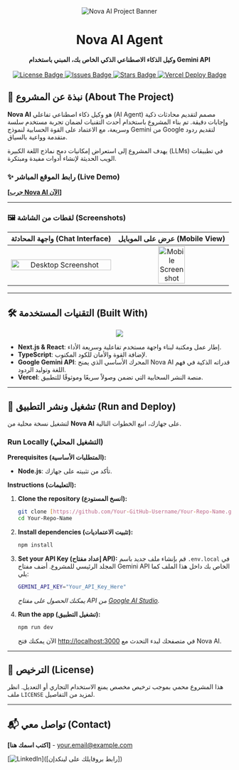 <div align="center">
  <img src="https://via.placeholder.com/1200x400?text=Nova+AI+-+Your+Intelligent+Agent" alt="Nova AI Project Banner">
</div>

<h1 align="center">
  Nova AI Agent
</h1>

<div align="center">
  <strong>وكيل الذكاء الاصطناعي الذكي الخاص بك، المبني باستخدام Gemini API</strong>
</div>

<br>

<div align="center">

  <a href="https://github.com/Your-GitHub-Username/Your-Repo-Name/blob/main/LICENSE">
    <img src="https://img.shields.io/github/license/Your-GitHub-Username/Your-Repo-Name?style=for-the-badge" alt="License Badge"/>
  </a>
  <a href="https://github.com/Your-GitHub-Username/Your-Repo-Name/issues">
    <img src="https://img.shields.io/github/issues/Your-GitHub-Username/Your-Repo-Name?style=for-the-badge&color=blue" alt="Issues Badge"/>
  </a>
  <a href="https://github.com/Your-GitHub-Username/Your-Repo-Name/stargazers">
    <img src="https://img.shields.io/github/stars/Your-GitHub-Username/Your-Repo-Name?style=for-the-badge&color=yellow" alt="Stars Badge"/>
  </a>
  <a href="https://nova-eight-gamma.vercel.app/">
    <img src="https://img.shields.io/badge/Vercel-Deployed-brightgreen?style=for-the-badge" alt="Vercel Deploy Badge"/>
  </a>

</div>

## 📜 نبذة عن المشروع (About The Project)

**Nova AI** هو وكيل ذكاء اصطناعي تفاعلي (AI Agent) مصمم لتقديم محادثات ذكية وإجابات دقيقة. تم بناء المشروع باستخدام أحدث التقنيات لضمان تجربة مستخدم سلسة وسريعة، مع الاعتماد على القوة الحسابية لنموذج Gemini من Google لتقديم ردود متقدمة وواعية بالسياق.

يهدف المشروع إلى استعراض إمكانيات دمج نماذج اللغة الكبيرة (LLMs) في تطبيقات الويب الحديثة لإنشاء أدوات مفيدة ومبتكرة.

### ✨ رابط الموقع المباشر (Live Demo)

**<a href="https://nova-eight-gamma.vercel.app/">[جرب Nova AI الآن]</a>**

---

### 🖼️ لقطات من الشاشة (Screenshots)

| واجهة المحادثة (Chat Interface) | عرض على الموبايل (Mobile View) |
| :-------------------------: | :-------------------------: |
| <img src="https://via.placeholder.com/600x400?text=Nova+AI+Chat+Interface" alt="Desktop Screenshot" width="100%"> | <img src="https://via.placeholder.com/300x400?text=Nova+AI+Mobile+View" alt="Mobile Screenshot" width="50%"> |

---

## 🛠️ التقنيات المستخدمة (Built With)

<p align="center">
  <a href="https://skillicons.dev">
    <img src="https://skillicons.dev/icons?i=ts,react,nextjs,googlecloud,vercel,git,html,css" />
  </a>
</p>

* **Next.js & React**: إطار عمل ومكتبة لبناء واجهة مستخدم تفاعلية وسريعة الأداء.
* **TypeScript**: لإضافة القوة والأمان للكود المكتوب.
* **Google Gemini API**: المحرك الأساسي الذي يمنح Nova AI قدراته الذكية في فهم اللغة وتوليد الردود.
* **Vercel**: منصة النشر السحابية التي تضمن وصولاً سريعًا وموثوقًا للتطبيق.

---

## 🚀 تشغيل ونشر التطبيق (Run and Deploy)

لتشغيل نسخة محلية من **Nova AI** على جهازك، اتبع الخطوات التالية.

### Run Locally (التشغيل المحلي)

**Prerequisites (المتطلبات الأساسية):**
* **Node.js**: تأكد من تثبيته على جهازك.

**Instructions (التعليمات):**

1.  **Clone the repository (انسخ المستودع):**
    ```bash
    git clone [https://github.com/Your-GitHub-Username/Your-Repo-Name.git](https://github.com/Your-GitHub-Username/Your-Repo-Name.git)
    cd Your-Repo-Name
    ```

2.  **Install dependencies (تثبيت الاعتماديات):**
    ```bash
    npm install
    ```

3.  **Set your API Key (إعداد مفتاح API):**
    قم بإنشاء ملف جديد باسم `.env.local` في المجلد الرئيسي للمشروع. أضف مفتاح Gemini API الخاص بك داخل هذا الملف كما يلي:
    ```bash
    GEMINI_API_KEY="Your_API_Key_Here"
    ```
    *يمكنك الحصول على مفتاح API من [Google AI Studio](https://aistudio.google.com/app/apikey).*

4.  **Run the app (تشغيل التطبيق):**
    ```bash
    npm run dev
    ```
    الآن يمكنك فتح [http://localhost:3000](http://localhost:3000) في متصفحك لبدء التحدث مع Nova AI.

---

## 📄 الترخيص (License)

هذا المشروع محمي بموجب ترخيص مخصص يمنع الاستخدام التجاري أو التعديل. انظر ملف `LICENSE` لمزيد من التفاصيل.

---

## 📬 تواصل معي (Contact)

**[اكتب اسمك هنا]** - [your.email@example.com](mailto:your.email@example.com)

[![LinkedIn][linkedin-shield]]([رابط بروفايلك على لينكدإن])

[linkedin-shield]: https://img.shields.io/badge/-LinkedIn-black.svg?style=for-the-badge&logo=linkedin&colorB=555
